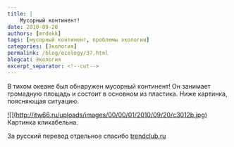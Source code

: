 ```yaml
---
title: |
    Мусорный континент!
date: 2010-09-20
authors: [mrdekk]
tags: [мусорный континент, проблемы экологии]
categories: [Экология]
permalink: /blog/ecology/37.html
blogcat: Экология
excerpt_separator: <!--cut-->
---
```


В тихом океане был обнаружен мусорный континент! Он занимает громадную площадь и состоит в основном из пластика. Ниже картинка, поясняющая ситуацию. 

<a href="http://itw66.ru/files/garbage.jpg">
![](http://itw66.ru/uploads/images/00/00/01/2010/09/20/c3012b.jpg)
</a>
Картинка кликабельна.

За русский перевод отдельное спасибо [trendclub.ru](http://trendclub.ru/6384)
